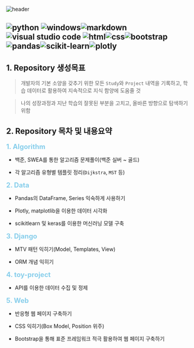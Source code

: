 ![header](https://capsule-render.vercel.app/api?type=waving&color=gradient&height=200&section=header&text=Developer%20Study&fontAlign=50&fontAlignY=30&fontColor=A3DCBE&fontSize=65&animation=scaleIn&descSize=40&descAlign=73&descAlignY=55)

![python](https://img.shields.io/badge/Python-3776AB?style=for-the-badge&logo=python&logoColor=white) ![windows](https://img.shields.io/badge/Windows-0078D6?style=for-the-badge&logo=windows&logoColor=white)![markdown](https://img.shields.io/badge/Markdown-000000?style=for-the-badge&logo=markdown&logoColor=white)![visual studio code](https://img.shields.io/badge/Visual_Studio_Code-0078D4?style=for-the-badge&logo=visual%20studio%20code&logoColor=white)
![html](https://img.shields.io/badge/html-E34F26?style=for-the-badge&logo=html&logoColor=white)![css](https://img.shields.io/badge/css-1572B6?style=for-the-badge&logo=css&logoColor=white)![bootstrap](https://img.shields.io/badge/bootstrap-7952B3?style=for-the-badge&logo=bootstrap&logoColor=white)![pandas](https://img.shields.io/badge/pandas-150458?style=for-the-badge&logo=pandas&logoColor=white)![scikit-learn](https://img.shields.io/badge/scikitlearn-F7931E?style=for-the-badge&logo=scikitlearn&logoColor=white)![plotly](https://img.shields.io/badge/plotly-3F4F75?style=for-the-badge&logo=plotly&logoColor=white)
---

## 1. Repository **생성목표**
> 개발자의 기본 소양을 갖추기 위한 모든 `Study`와 `Project` 내역을 기록하고, 학습 데이터로 활용하여 지속적으로 지식 함양에 도움줄 것

> 나의 성장과정과 지난 학습의 잘못된 부분을 고치고, 올바른 방향으로 탐색하기 위함


## 2. Repository **목차** 및 **내용요약**

<span style="font-size:130%; font-weight:bold; color:skyblue; text-decoration:None;"> 1. **Algorithm** </span>

+ 백준, SWEA를 통한 알고리즘 문제풀이(백준 실버 ~ 골드) 
- 각 알고리즘 유형별 템플릿 정리(`Dijkstra`, `MST` 등) 

<span style="font-size:130%; font-weight:bold; color:skyblue;"> 2. **Data**</span>

+ Pandas의 DataFrame, Series 익숙하게 사용하기
- Plotly, matplotlib을 이용한 데이터 시각화
+ scikitlearn 및 keras를 이용한 머신러닝 모델 구축   

<span style="font-size:130%; font-weight:bold; color:skyblue;"> 3. **Django** </span>

+ MTV 패턴 익히기(Model, Templates, View)
- ORM 개념 익히기 

<span style="font-size:130%; font-weight:bold; color:skyblue;"> 4. **toy-project** </span>

+ API를 이용한 데이터 수집 및 정제 

<span style="font-size:130%; font-weight:bold; color:skyblue;"> 5. **Web** </span>

+ 반응형 웹 페이지 구축하기
- CSS 익히기(Box Model, Position 위주)
+ Bootstrap을 통해 표준 프레임워크 적극 활용하여 웹 페이지 구축하기

